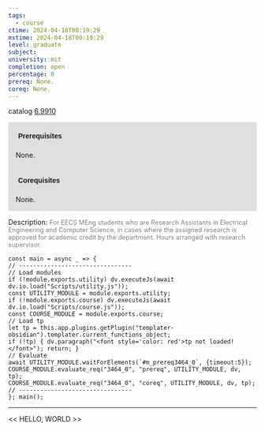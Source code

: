 ```yaml
---
tags:
  - course
ctime: 2024-04-18T00:19:29
mstime: 2024-04-18T00:19:29
level: graduate
subject: 
university: mit
completion: open
percentage: 0
prereq: None.
coreq: None.
---
```


catalog [6.9910](http://student.mit.edu/catalog/m6e.html#6.9910)

<span style="display: block; padding: 15px; background-color: rgb(100, 100, 100, 0.2);"><font id="m_prereq3464_0" style="display: block; font-family: Arial, sans-serif; font-weight: bold; padding: 5px">Prerequisites</font><br><span id="prereq3464_0">None.</span></span>
<span style="display: block; padding: 15px; background-color: rgb(100, 100, 100, 0.2);"><font id="m_coreq3464_0" style="display: block; font-family: Arial, sans-serif; font-weight: bold; padding: 5px">Corequisites</font><br><span id="coreq3464_0">None.</span></span>

<font style="">Description:</font>
<font style="color: grey; font-size: 0.8rem;">For EECS MEng students who are Research Assistants in Electrical Engineering and Computer Science, in cases where the assigned research is approved for academic credit by the department. Hours arranged with research supervisor.</font>

```dataviewjs
const main = async _ => {
// --------------------------------
// Load modules
if (!module.exports.utility) dv.executeJs(await dv.io.load("Scripts/utility.js"));
const UTILITY_MODULE = module.exports.utility;
if (!module.exports.course) dv.executeJs(await dv.io.load("Scripts/course.js"));
const COURSE_MODULE = module.exports.course;
// Load tp
let tp = this.app.plugins.getPlugin("templater-obsidian").templater.current_functions_object;
if (!tp) { dv.paragraph("<font style='color: red'>tp not loaded!</font>"); return; }
// Evaluate
await UTILITY_MODULE.waitForElements(`#m_prereq3464_0`, {timeout:5});
COURSE_MODULE.evaluate_req("3464_0", "prereq", UTILITY_MODULE, dv, tp);
COURSE_MODULE.evaluate_req("3464_0", "coreq", UTILITY_MODULE, dv, tp);
// --------------------------------
}; main();
```

---

<< HELLO, WORLD >>
